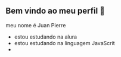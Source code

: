 ## Bem vindo ao meu perfil 💢

meu nome é Juan Pierre 

- estou estudando na alura
- estou estudando na linguagem JavaScrit
- 
